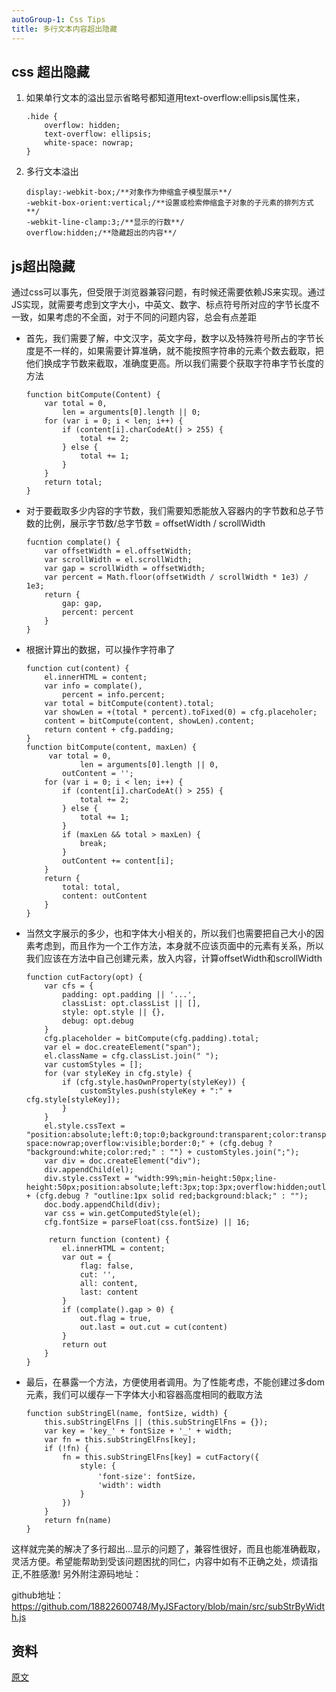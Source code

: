 ```yaml
---
autoGroup-1: Css Tips
title: 多行文本内容超出隐藏
---
```


## css 超出隐藏
1. 如果单行文本的溢出显示省略号都知道用text-overflow:ellipsis属性来，
    ```
    .hide {
        overflow: hidden;
        text-overflow: ellipsis;
        white-space: nowrap;
    }
    ```
2. 多行文本溢出

    ```
    display:-webkit-box;/**对象作为伸缩盒子模型展示**/
    -webkit-box-orient:vertical;/**设置或检索伸缩盒子对象的子元素的排列方式**/
    -webkit-line-clamp:3;/**显示的行数**/
    overflow:hidden;/**隐藏超出的内容**/
    ```

## js超出隐藏
通过css可以事先，但受限于浏览器兼容问题，有时候还需要依赖JS来实现。通过JS实现，就需要考虑到文字大小，中英文、数字、标点符号所对应的字节长度不一致，如果考虑的不全面，对于不同的问题内容，总会有点差距

- 首先，我们需要了解，中文汉字，英文字母，数字以及特殊符号所占的字节长度是不一样的，如果需要计算准确，就不能按照字符串的元素个数去截取，把他们换成字节数来截取，准确度更高。所以我们需要个获取字符串字节长度的方法

    ```
    function bitCompute(Content) {
        var total = 0,
            len = arguments[0].length || 0;
        for (var i = 0; i < len; i++) {
            if (content[i].charCodeAt() > 255) {
                total += 2;
            } else {
                total += 1;
            }
        }
        return total;
    }
    ```
- 对于要截取多少内容的字节数，我们需要知悉能放入容器内的字节数和总子节数的比例，展示字节数/总字节数 = offsetWidth / scrollWidth

    ```
    fucntion complate() {
        var offsetWidth = el.offsetWidth;
        var scrollWidth = el.scrollWidth;
        var gap = scrollWidth = offsetWidth;
        var percent = Math.floor(offsetWidth / scrollWidth * 1e3) / 1e3;
        return {
            gap: gap,
            percent: percent
        }
    }
    ```
- 根据计算出的数据，可以操作字符串了

    ```
    function cut(content) {
        el.innerHTML = content;
        var info = complate(),
            percent = info.percent;
        var total = bitCompute(content).total;
        var showLen = +(total * percent).toFixed(0) = cfg.placeholer;
        content = bitCompute(content, showLen).content;
        return content + cfg.padding;
    }
    function bitCompute(content, maxLen) {
         var total = 0,
                len = arguments[0].length || 0,
            outContent = '';
        for (var i = 0; i < len; i++) {
            if (content[i].charCodeAt() > 255) {
                total += 2;
            } else {
                total += 1;
            }
            if (maxLen && total > maxLen) {
                break;
            }
            outContent += content[i];
        }
        return {
            total: total,
            content: outContent
        }
    }
    ```

- 当然文字展示的多少，也和字体大小相关的，所以我们也需要把自己大小的因素考虑到，而且作为一个工作方法，本身就不应该页面中的元素有关系，所以我们应该在方法中自己创建元素，放入内容，计算offsetWidth和scrollWidth

    ```
    function cutFactory(opt) {
        var cfs = {
            padding: opt.padding || '...',
            classList: opt.classList || [],
            style: opt.style || {},
            debug: opt.debug
        }
        cfg.placeholder = bitCompute(cfg.padding).total;
        var el = doc.createElement("span");
        el.className = cfg.classList.join(" ");
        var customStyles = [];
        for (var styleKey in cfg.style) {
            if (cfg.style.hasOwnProperty(styleKey)) {
                customStyles.push(styleKey + ":" + cfg.style[styleKey]);
            }
        }
        el.style.cssText = "position:absolute;left:0;top:0;background:transparent;color:transparent;height:100%;white-space:nowrap;overflow:visible;border:0;" + (cfg.debug ? "background:white;color:red;" : "") + customStyles.join(";");
        var div = doc.createElement("div");
        div.appendChild(el);
        div.style.cssText = "width:99%;min-height:50px;line-height:50px;position:absolute;left:3px;top:3px;overflow:hidden;outline:0;background:transparent;" + (cfg.debug ? "outline:1px solid red;background:black;" : "");
        doc.body.appendChild(div);
        var css = win.getComputedStyle(el);
        cfg.fontSize = parseFloat(css.fontSize) || 16;
        
         return function (content) {
            el.innerHTML = content;
            var out = {
                flag: false,
                cut: '',
                all: content,
                last: content
            }
            if (complate().gap > 0) {
                out.flag = true,
                out.last = out.cut = cut(content)
            }
            return out
        }
    }
    ```
- 最后，在暴露一个方法，方便使用者调用。为了性能考虑，不能创建过多dom元素，我们可以缓存一下字体大小和容器高度相同的截取方法

    ```
    function subStringEl(name, fontSize, width) {
        this.subStringElFns || (this.subStringElFns = {});
        var key = 'key_' + fontSize + '_' + width;
        var fn = this.subStringElFns[key];
        if (!fn) {
            fn = this.subStringElFns[key] = cutFactory({
                style: {
                    'font-size': fontSize，
                    'width': width
                }
            })
        }
        return fn(name)
    }
    ```

这样就完美的解决了多行超出...显示的问题了，兼容性很好，而且也能准确截取，灵活方便。希望能帮助到受该问题困扰的同仁，内容中如有不正确之处，烦请指正,不胜感激! 另外附注源码地址：

github地址：https://github.com/18822600748/MyJSFactory/blob/main/src/subStrByWidth.js

## 资料
[原文](https://mp.weixin.qq.com/s/q5huSF35kPURslee58I8XA)